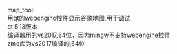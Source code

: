 
map_tool:  
    用qt的webengine控件显示谷歌地图,用于调试  
    qt 5.13版本  
    编译器用的vs2017,64位，因为mingw不支持webengine控件  
    zmq库为vs2017编译的,64位
    
